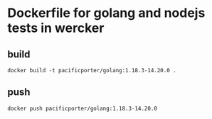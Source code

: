 # Dockerfile for golang and nodejs tests in wercker

## build

```
docker build -t pacificporter/golang:1.18.3-14.20.0 .
```

## push

```
docker push pacificporter/golang:1.18.3-14.20.0
```
